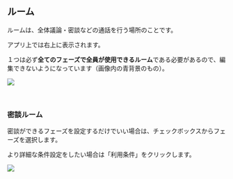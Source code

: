 ## ルーム

ルームは、全体議論・密談などの通話を行う場所のことです。

アプリ上では右上に表示されます。

１つは必ず**全てのフェーズで全員が使用できるルーム**である必要があるので、編集できないようになっています（画像内の青背景のもの）。

![](../../images/room1.png)

<br>

### 密談ルーム

密談ができるフェーズを設定するだけでいい場合は、チェックボックスからフェーズを選択します。

より詳細な条件設定をしたい場合は「利用条件」をクリックします。

![](../../images/room2.png)
